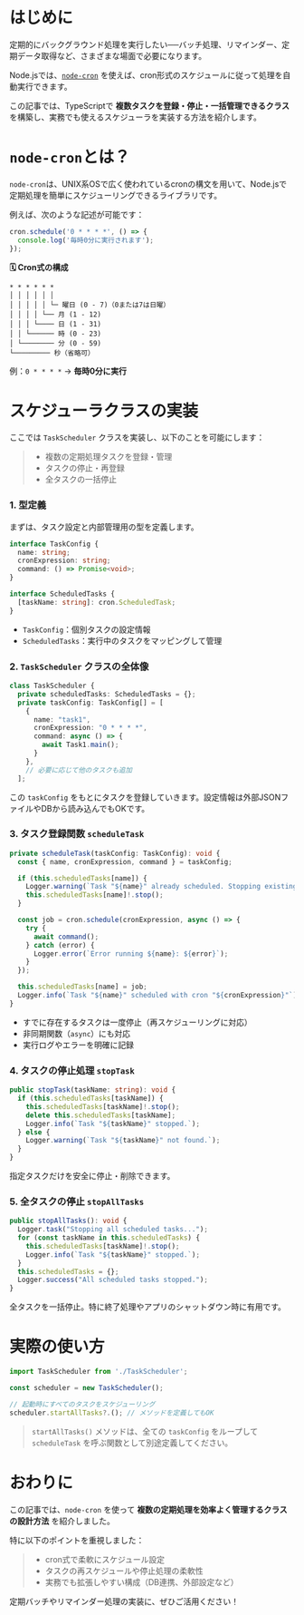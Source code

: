 # はじめに

定期的にバックグラウンド処理を実行したい──バッチ処理、リマインダー、定期データ取得など、さまざまな場面で必要になります。

Node.jsでは、[`node-cron`](https://www.npmjs.com/package/node-cron) を使えば、cron形式のスケジュールに従って処理を自動実行できます。

この記事では、TypeScriptで **複数タスクを登録・停止・一括管理できるクラス** を構築し、実務でも使えるスケジューラを実装する方法を紹介します。

# `node-cron`とは？

`node-cron`は、UNIX系OSで広く使われているcronの構文を用いて、Node.jsで定期処理を簡単にスケジューリングできるライブラリです。

例えば、次のような記述が可能です：

```typescript
cron.schedule('0 * * * *', () => {
  console.log('毎時0分に実行されます');
});
```

**🗓️ Cron式の構成**

```plaintext
* * * * * *
│ │ │ │ │ │
│ │ │ │ │ └─ 曜日 (0 - 7)（0または7は日曜）
│ │ │ │ └── 月 (1 - 12)
│ │ │ └──── 日 (1 - 31)
│ │ └────── 時 (0 - 23)
│ └──────── 分 (0 - 59)
└───────── 秒（省略可）
```

例：`0 * * * *` → **毎時0分に実行**

# スケジューラクラスの実装

ここでは `TaskScheduler` クラスを実装し、以下のことを可能にします：

>* 複数の定期処理タスクを登録・管理
>* タスクの停止・再登録
>* 全タスクの一括停止

### 1. 型定義

まずは、タスク設定と内部管理用の型を定義します。

```ts
interface TaskConfig {
  name: string;
  cronExpression: string;
  command: () => Promise<void>;
}

interface ScheduledTasks {
  [taskName: string]: cron.ScheduledTask;
}
```

* `TaskConfig`：個別タスクの設定情報
* `ScheduledTasks`：実行中のタスクをマッピングして管理

### 2. `TaskScheduler` クラスの全体像

```ts:TaskScheduler.ts
class TaskScheduler {
  private scheduledTasks: ScheduledTasks = {};
  private taskConfig: TaskConfig[] = [
    {
      name: "task1",
      cronExpression: "0 * * * *",
      command: async () => {
        await Task1.main();
      }
    },
    // 必要に応じて他のタスクも追加
  ];
```

この `taskConfig` をもとにタスクを登録していきます。設定情報は外部JSONファイルやDBから読み込んでもOKです。

### 3. タスク登録関数 `scheduleTask`

```ts:TaskScheduler.ts
private scheduleTask(taskConfig: TaskConfig): void {
  const { name, cronExpression, command } = taskConfig;

  if (this.scheduledTasks[name]) {
    Logger.warning(`Task "${name}" already scheduled. Stopping existing task.`);
    this.scheduledTasks[name]!.stop();
  }

  const job = cron.schedule(cronExpression, async () => {
    try {
      await command();
    } catch (error) {
      Logger.error(`Error running ${name}: ${error}`);
    }
  });

  this.scheduledTasks[name] = job;
  Logger.info(`Task "${name}" scheduled with cron "${cronExpression}"`);
}
```

* すでに存在するタスクは一度停止（再スケジューリングに対応）
* 非同期関数（`async`）にも対応
* 実行ログやエラーを明確に記録

### 4. タスクの停止処理 `stopTask`

```ts:TaskScheduler.ts
public stopTask(taskName: string): void {
  if (this.scheduledTasks[taskName]) {
    this.scheduledTasks[taskName]!.stop();
    delete this.scheduledTasks[taskName];
    Logger.info(`Task "${taskName}" stopped.`);
  } else {
    Logger.warning(`Task "${taskName}" not found.`);
  }
}
```

指定タスクだけを安全に停止・削除できます。

### 5. 全タスクの停止 `stopAllTasks`

```ts:TaskScheduler.ts
public stopAllTasks(): void {
  Logger.task("Stopping all scheduled tasks...");
  for (const taskName in this.scheduledTasks) {
    this.scheduledTasks[taskName]!.stop();
    Logger.info(`Task "${taskName}" stopped.`);
  }
  this.scheduledTasks = {};
  Logger.success("All scheduled tasks stopped.");
}
```

全タスクを一括停止。特に終了処理やアプリのシャットダウン時に有用です。

# 実際の使い方

```ts
import TaskScheduler from './TaskScheduler';

const scheduler = new TaskScheduler();

// 起動時にすべてのタスクをスケジューリング
scheduler.startAllTasks?.(); // メソッドを定義してもOK
```

> `startAllTasks()` メソッドは、全ての `taskConfig` をループして `scheduleTask` を呼ぶ関数として別途定義してください。

# おわりに

この記事では、`node-cron` を使って **複数の定期処理を効率よく管理するクラスの設計方法** を紹介しました。

特に以下のポイントを重視しました：

>* cron式で柔軟にスケジュール設定
>* タスクの再スケジュールや停止処理の柔軟性
>* 実務でも拡張しやすい構成（DB連携、外部設定など）

定期バッチやリマインダー処理の実装に、ぜひご活用ください！